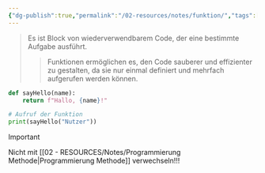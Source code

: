 ```yaml
---
{"dg-publish":true,"permalink":"/02-resources/notes/funktion/","tags":["code"],"noteIcon":"","updated":"2025-09-05T10:12:29.529+02:00"}
---
```


>Es ist Block von wiederverwendbarem Code, der eine bestimmte Aufgabe ausführt.
>>Funktionen ermöglichen es, den Code sauberer und effizienter zu gestalten, da sie nur einmal definiert und mehrfach aufgerufen werden können.

```python
def sayHello(name):
    return f"Hallo, {name}!"

# Aufruf der Funktion
print(sayHello("Nutzer"))
```

>[!important] 
>Nicht mit [[02 - RESOURCES/Notes/Programmierung Methode\|Programmierung Methode]] verwechseln!!!

